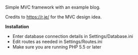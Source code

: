 Simple MVC framework with an example blog.

Credits to https://r.je/ for the MVC design idea.


**Installation**
- Enter database connection details in Settings/Database.ini
- Edit routes as needed in Settings/Routes.ini
- Make sure you are running PHP 5.5 or later
